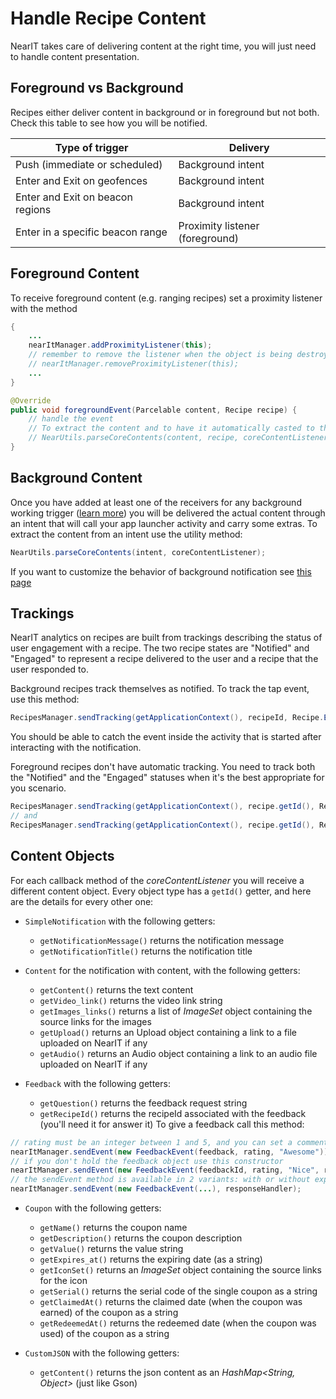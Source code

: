 # Handle Recipe Content

NearIT takes care of delivering content at the right time, you will just need to handle content presentation. 

## Foreground vs Background

Recipes either deliver content in background or in foreground but not both. Check this table to see how you will be notified.

| Type of trigger                  | Delivery           |
|----------------------------------|--------------------|
| Push (immediate or scheduled)    | Background intent  |
| Enter and Exit on geofences      | Background intent  |
| Enter and Exit on beacon regions | Background intent  |
| Enter in a specific beacon range | Proximity listener (foreground) |

## Foreground Content

To receive foreground content (e.g. ranging recipes) set a proximity listener with the method
```java
{
    ...
    nearItManager.addProximityListener(this);
    // remember to remove the listener when the object is being destroyed with 
    // nearItManager.removeProximityListener(this);
    ...
}

@Override
public void foregroundEvent(Parcelable content, Recipe recipe) {
    // handle the event
    // To extract the content and to have it automatically casted to the appropriate object type
    // NearUtils.parseCoreContents(content, recipe, coreContentListener)
}   
```

## Background Content

Once you have added at least one of the receivers for any background working trigger ([learn more](enable-triggers.md)) you will be delivered the actual content through an intent that will call your app launcher activity and carry some extras.
To extract the content from an intent use the utility method:
```java
NearUtils.parseCoreContents(intent, coreContentListener);
```

If you want to customize the behavior of background notification see [this page](docs/custom-bkg-notification.md)

## Trackings

NearIT analytics on recipes are built from trackings describing the status of user engagement with a recipe. The two recipe states are "Notified" and "Engaged" to represent a recipe delivered to the user and a recipe that the user responded to.

Background recipes track themselves as notified. To track the tap event, use this method:
```java
RecipesManager.sendTracking(getApplicationContext(), recipeId, Recipe.ENGAGED_STATUS);
```
You should be able to catch the event inside the activity that is started after interacting with the notification.

Foreground recipes don't have automatic tracking. You need to track both the "Notified" and the "Engaged" statuses when it's the best appropriate for you scenario.
```java
RecipesManager.sendTracking(getApplicationContext(), recipe.getId(), Recipe.NOTIFIED_STATUS);
// and
RecipesManager.sendTracking(getApplicationContext(), recipe.getId(), Recipe.ENGAGED_STATUS);
```

## Content Objects

For each callback method of the *coreContentListener* you will receive a different content object. Every object type has a `getId()` getter, and here are the details for every other one:

- `SimpleNotification` with the following getters:
    - `getNotificationMessage()` returns the notification message
    - `getNotificationTitle()` returns the notification title
    
- `Content` for the notification with content, with the following getters:
    - `getContent()` returns the text content
    - `getVideo_link()` returns the video link string
    - `getImages_links()` returns a list of *ImageSet* object containing the source links for the images
    - `getUpload()` returns an Upload object containing a link to a file uploaded on NearIT if any
    - `getAudio()` returns an Audio object containing a link to an audio file uploaded on NearIT if any
    
- `Feedback` with the following getters:
    - `getQuestion()` returns the feedback request string
    - `getRecipeId()` returns the recipeId associated with the feedback (you'll need it for answer it)
To give a feedback call this method:
```java
// rating must be an integer between 1 and 5, and you can set a comment string.
nearItManager.sendEvent(new FeedbackEvent(feedback, rating, "Awesome"));
// if you don't hold the feedback object use this constructor
nearItManager.sendEvent(new FeedbackEvent(feedbackId, rating, "Nice", recipeId));
// the sendEvent method is available in 2 variants: with or without explicit callback handler. Example:
nearItManager.sendEvent(new FeedbackEvent(...), responseHandler);
```
    
- `Coupon` with the following getters:
    - `getName()` returns the coupon name
    - `getDescription()` returns the coupon description
    - `getValue()` returns the value string
    - `getExpires_at()` returns the expiring date (as a string)
    - `getIconSet()` returns an *ImageSet* object containing the source links for the icon
    - `getSerial()` returns the serial code of the single coupon as a string
    - `getClaimedAt()` returns the claimed date (when the coupon was earned) of the coupon as a string
    - `getRedeemedAt()` returns the redeemed date (when the coupon was used) of the coupon as a string
    
- `CustomJSON` with the following getters:
    - `getContent()` returns the json content as an *HashMap<String, Object>* (just like Gson)




